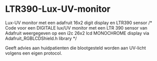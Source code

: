 # LTR390-Lux-UV-monitor
Lux-UV monitor met een adafruit 16x2 digit display en LTR390 sensor
/* Code voor een DIGITALE lux/UV monitor
met een LTR 390 sensor van Adafruit weergegeven
op een i2c 26x2 lcd MONOCHROME display 
via Adafruit_RGBLCDShield.h library */ 

Geeft advies aan huidpatienten die blootgesteld worden aan UV-licht volgens een eigen protocol.

